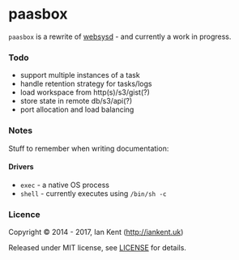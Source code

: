 paasbox
========

`paasbox` is a rewrite of [websysd](https://github.com/websysd/websysd) - and currently a work in progress.

### Todo

- support multiple instances of a task
- handle retention strategy for tasks/logs
- load workspace from http(s)/s3/gist(?)
- store state in remote db/s3/api(?)
- port allocation and load balancing

### Notes

Stuff to remember when writing documentation:

#### Drivers

- `exec` - a native OS process
- `shell` - currently executes using `/bin/sh -c`

### Licence

Copyright ©‎ 2014 - 2017, Ian Kent (http://iankent.uk)

Released under MIT license, see [LICENSE](LICENSE.md) for details.
